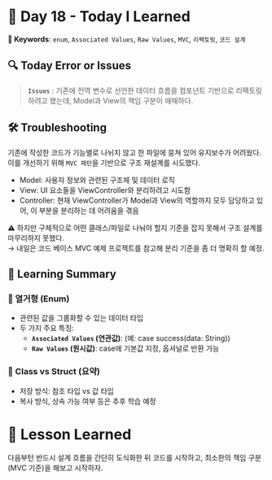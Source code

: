 # 📘 Day 18 - Today I Learned

**🔑 Keywords**: `enum`, `Associated Values`, `Raw Values`, `MVC`, `리팩토링`, `코드 설계`

 ## 🔍 Today Error or Issues  
> **`Issues`** : 기존에 전역 변수로 선언한 데이터 흐름을 컴포넌트 기반으로 리팩토링하려고 했는데, Model과 View의 책임 구분이 애매하다.
## 🛠️ Troubleshooting
기존에 작성한 코드가 기능별로 나뉘지 않고 한 파일에 뭉쳐 있어 유지보수가 어려웠다.  
이를 개선하기 위해 `MVC 패턴`을 기반으로 구조 재설계를 시도했다.

- Model: 사용자 정보와 관련된 구조체 및 데이터 로직
- View: UI 요소들을 ViewController와 분리하려고 시도함
- Controller: 현재 ViewController가 Model과 View의 역할까지 모두 담당하고 있어, 이 부분을 분리하는 데 어려움을 겪음

⚠️ 하지만 구체적으로 어떤 클래스/파일로 나눠야 할지 기준을 잡지 못해서 구조 설계를 마무리하지 못했다.  
→ 내일은 코드 베이스 MVC 예제 프로젝트를 참고해 분리 기준을 좀 더 명확히 할 예정.

## 📝 Learning Summary
### 📌 열거형 (Enum)
- 관련된 값을 그룹화할 수 있는 데이터 타입
- 두 가지 주요 특징:
  - **`Associated Values` (연관값)**: (예: case success(data: String))
  - **`Raw Values` (원시값)**: case에 기본값 지정, 옵셔널로 반환 가능


### 📌 Class vs Struct (요약)
- 저장 방식: 참조 타입 vs 값 타입
- 복사 방식, 상속 가능 여부 등은 추후 학습 예정

# 📘 Lesson Learned
다음부턴 반드시 설계 흐름을 간단히 도식화한 뒤 코드를 시작하고, 최소한의 책임 구분(MVC 기준)을 해보고 시작하자.

